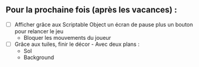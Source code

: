 ## Pour la prochaine fois (après les vacances) :
  - [ ] Afficher grâce aux Scriptable Object un écran de pause plus un bouton pour relancer le jeu  
    - Bloquer les mouvements du joueur  
  - [ ] Grâce aux tuiles, finir le décor - Avec deux plans :  
    - Sol  
    - Background  
